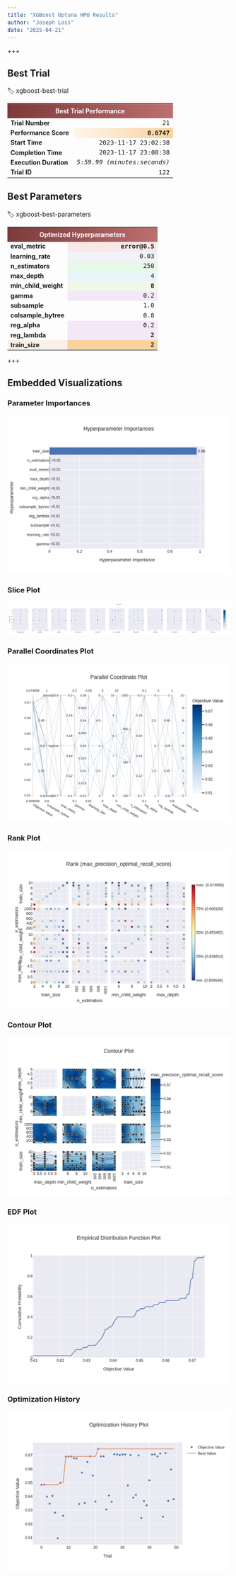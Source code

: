 ```yaml
---
title: "XGBoost Optuna HPO Results"
author: "Joseph Loss"
date: "2025-04-21"
---
```


+++

## Best Trial
:label: xgboost-best-trial
<table>
   <tr>
      <th colspan="2" style="background: linear-gradient(90deg, #7b3a3a, #bd6f6f); color: white; text-align: center; padding: 8px;">Best Trial Performance</th>
   </tr>
   <tr>
      <td style="font-weight: bold; width: 40%;">Trial Number</td>
      <td style="text-align: right; font-family: monospace;">21</td>
   </tr>
   <tr>
      <td style="font-weight: bold;">Performance Score</td>
      <td style="text-align: right; font-family: monospace; background: linear-gradient(90deg, #fdf6ec, #f9d29d); font-weight: bold;">0.6747</td>
   </tr>
   <tr>
      <td style="font-weight: bold;">Start Time</td>
      <td style="text-align: right; font-family: monospace;">2023-11-17 23:02:38</td>
   </tr>
   <tr>
      <td style="font-weight: bold;">Completion Time</td>
      <td style="text-align: right; font-family: monospace;">2023-11-17 23:08:38</td>
   </tr>
   <tr>
      <td style="font-weight: bold;">Execution Duration</td>
      <td style="text-align: right; font-family: monospace; font-style: italic;">5:59.99 (minutes:seconds)</td>
   </tr>
   <tr>
      <td style="font-weight: bold;">Trial ID</td>
      <td style="text-align: right; font-family: monospace;">122</td>
   </tr>
</table>


## Best Parameters
:label: xgboost-best-parameters
<table>
   <tr>
      <th colspan="2" style="background: linear-gradient(90deg, #7b3a3a, #bd6f6f); color: white; text-align: center; padding: 8px;">Optimized Hyperparameters</th>
   </tr>
   <tr>
      <td style="font-weight: bold; width: 40%;">eval_metric</td>
      <td style="text-align: right; font-family: monospace; background-color: #f8e8e8; font-weight: bold;">error@0.5</td>
   </tr>
   <tr>
      <td style="font-weight: bold;">learning_rate</td>
      <td style="text-align: right; font-family: monospace; background-color: #f2f2f8;">0.03</td>
   </tr>
   <tr>
      <td style="font-weight: bold;">n_estimators</td>
      <td style="text-align: right; font-family: monospace; background-color: #e8f8e8;">250</td>
   </tr>
   <tr>
      <td style="font-weight: bold;">max_depth</td>
      <td style="text-align: right; font-family: monospace; background-color: #e8f4f8;">4</td>
   </tr>
   <tr>
      <td style="font-weight: bold;">min_child_weight</td>
      <td style="text-align: right; font-family: monospace; background-color: #f2f8e8; font-weight: bold;">8</td>
   </tr>
   <tr>
      <td style="font-weight: bold;">gamma</td>
      <td style="text-align: right; font-family: monospace; background-color: #f2e8f8;">0.2</td>
   </tr>
   <tr>
      <td style="font-weight: bold;">subsample</td>
      <td style="text-align: right; font-family: monospace;">1.0</td>
   </tr>
   <tr>
      <td style="font-weight: bold;">colsample_bytree</td>
      <td style="text-align: right; font-family: monospace;">0.8</td>
   </tr>
   <tr>
      <td style="font-weight: bold;">reg_alpha</td>
      <td style="text-align: right; font-family: monospace; background-color: #f2e8f8;">0.2</td>
   </tr>
   <tr>
      <td style="font-weight: bold;">reg_lambda</td>
      <td style="text-align: right; font-family: monospace; background-color: #f2e8f8; font-weight: bold;">2</td>
   </tr>
   <tr>
      <td style="font-weight: bold; background-color: #f9f0e8;">train_size</td>
      <td style="text-align: right; font-family: monospace; background-color: #f9d29d; font-weight: bold;">2</td>
   </tr>
</table>


+++

## Embedded Visualizations

### Parameter Importances
![xgboost_param_importances](/assets/xgboost_plot_param_importances.png)


### Slice Plot
![xgboost_slice_plot](/assets/xgboost_plot_slice.png)


### Parallel Coordinates Plot
![xgboost_parallel_coordinates](/assets/xgboost_plot_parallel_coordinate.png)


### Rank Plot
![xgboost_rank_plot](/assets/xgboost_plot_rank.png)


### Contour Plot
![xgboost_contour_plot](/assets/xgboost_plot_contour.png)


### EDF Plot
![xgboost_edf_plot](/assets/xgboost_plot_edf.png)


### Optimization History
![xgboost_optimization_history](/assets/xgboost_plot_optimization_history.png)
